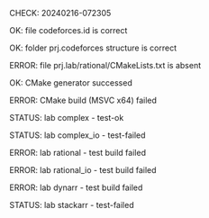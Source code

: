 CHECK: 20240216-072305
OK: file codeforces.id is correct
OK: folder prj.codeforces structure is correct
ERROR: file prj.lab/rational/CMakeLists.txt is absent
OK: CMake generator successed
ERROR: CMake build (MSVC x64) failed
STATUS: lab complex - test-ok
STATUS: lab complex_io - test-failed
ERROR: lab rational - test build failed
ERROR: lab rational_io - test build failed
ERROR: lab dynarr - test build failed
STATUS: lab stackarr - test-failed
